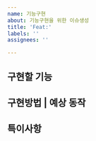 ```yaml
---
name: 기능구현
about: 기능구현을 위한 이슈생성
title: 'Feat:'
labels: ''
assignees: ''

---
```


## 구현할 기능
## 구현방법 | 예상 동작
## 특이사항
